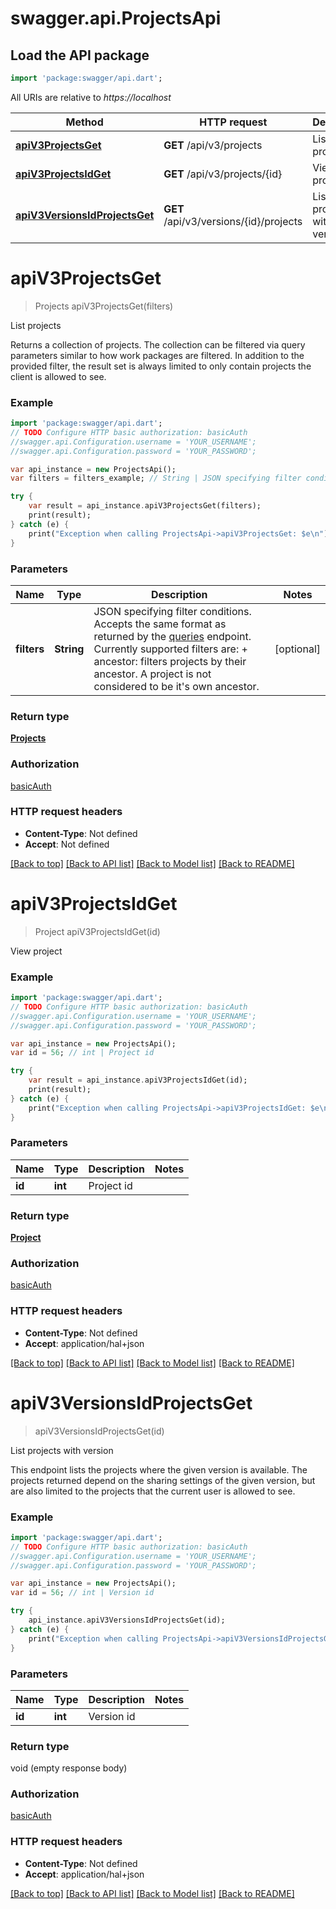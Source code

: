 # swagger.api.ProjectsApi

## Load the API package
```dart
import 'package:swagger/api.dart';
```

All URIs are relative to *https://localhost*

Method | HTTP request | Description
------------- | ------------- | -------------
[**apiV3ProjectsGet**](ProjectsApi.md#apiV3ProjectsGet) | **GET** /api/v3/projects | List projects
[**apiV3ProjectsIdGet**](ProjectsApi.md#apiV3ProjectsIdGet) | **GET** /api/v3/projects/{id} | View project
[**apiV3VersionsIdProjectsGet**](ProjectsApi.md#apiV3VersionsIdProjectsGet) | **GET** /api/v3/versions/{id}/projects | List projects with version


# **apiV3ProjectsGet**
> Projects apiV3ProjectsGet(filters)

List projects

Returns a collection of projects. The collection can be filtered via query parameters similar to how work packages are filtered. In addition to the provided filter, the result set is always limited to only contain projects the client is allowed to see.

### Example 
```dart
import 'package:swagger/api.dart';
// TODO Configure HTTP basic authorization: basicAuth
//swagger.api.Configuration.username = 'YOUR_USERNAME';
//swagger.api.Configuration.password = 'YOUR_PASSWORD';

var api_instance = new ProjectsApi();
var filters = filters_example; // String | JSON specifying filter conditions. Accepts the same format as returned by the [queries](#queries) endpoint. Currently supported filters are:  + ancestor: filters projects by their ancestor. A project is not considered to be it's own ancestor.

try { 
    var result = api_instance.apiV3ProjectsGet(filters);
    print(result);
} catch (e) {
    print("Exception when calling ProjectsApi->apiV3ProjectsGet: $e\n");
}
```

### Parameters

Name | Type | Description  | Notes
------------- | ------------- | ------------- | -------------
 **filters** | **String**| JSON specifying filter conditions. Accepts the same format as returned by the [queries](#queries) endpoint. Currently supported filters are:  + ancestor: filters projects by their ancestor. A project is not considered to be it&#39;s own ancestor. | [optional] 

### Return type

[**Projects**](Projects.md)

### Authorization

[basicAuth](../README.md#basicAuth)

### HTTP request headers

 - **Content-Type**: Not defined
 - **Accept**: Not defined

[[Back to top]](#) [[Back to API list]](../README.md#documentation-for-api-endpoints) [[Back to Model list]](../README.md#documentation-for-models) [[Back to README]](../README.md)

# **apiV3ProjectsIdGet**
> Project apiV3ProjectsIdGet(id)

View project



### Example 
```dart
import 'package:swagger/api.dart';
// TODO Configure HTTP basic authorization: basicAuth
//swagger.api.Configuration.username = 'YOUR_USERNAME';
//swagger.api.Configuration.password = 'YOUR_PASSWORD';

var api_instance = new ProjectsApi();
var id = 56; // int | Project id

try { 
    var result = api_instance.apiV3ProjectsIdGet(id);
    print(result);
} catch (e) {
    print("Exception when calling ProjectsApi->apiV3ProjectsIdGet: $e\n");
}
```

### Parameters

Name | Type | Description  | Notes
------------- | ------------- | ------------- | -------------
 **id** | **int**| Project id | 

### Return type

[**Project**](Project.md)

### Authorization

[basicAuth](../README.md#basicAuth)

### HTTP request headers

 - **Content-Type**: Not defined
 - **Accept**: application/hal+json

[[Back to top]](#) [[Back to API list]](../README.md#documentation-for-api-endpoints) [[Back to Model list]](../README.md#documentation-for-models) [[Back to README]](../README.md)

# **apiV3VersionsIdProjectsGet**
> apiV3VersionsIdProjectsGet(id)

List projects with version

This endpoint lists the projects where the given version is available.  The projects returned depend on the sharing settings of the given version, but are also limited to the projects that the current user is allowed to see.

### Example 
```dart
import 'package:swagger/api.dart';
// TODO Configure HTTP basic authorization: basicAuth
//swagger.api.Configuration.username = 'YOUR_USERNAME';
//swagger.api.Configuration.password = 'YOUR_PASSWORD';

var api_instance = new ProjectsApi();
var id = 56; // int | Version id

try { 
    api_instance.apiV3VersionsIdProjectsGet(id);
} catch (e) {
    print("Exception when calling ProjectsApi->apiV3VersionsIdProjectsGet: $e\n");
}
```

### Parameters

Name | Type | Description  | Notes
------------- | ------------- | ------------- | -------------
 **id** | **int**| Version id | 

### Return type

void (empty response body)

### Authorization

[basicAuth](../README.md#basicAuth)

### HTTP request headers

 - **Content-Type**: Not defined
 - **Accept**: application/hal+json

[[Back to top]](#) [[Back to API list]](../README.md#documentation-for-api-endpoints) [[Back to Model list]](../README.md#documentation-for-models) [[Back to README]](../README.md)

